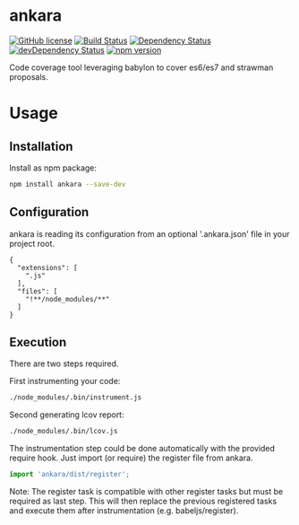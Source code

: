 # ankara

[![GitHub license](https://img.shields.io/github/license/KnisterPeter/ankara.svg)](https://github.com/KnisterPeter/ankara)
[![Build Status](https://api.travis-ci.org/KnisterPeter/ankara.svg)](https://travis-ci.org/KnisterPeter/ankara)
[![Dependency Status](https://david-dm.org/KnisterPeter/ankara.svg)](https://david-dm.org/KnisterPeter/ankara)
[![devDependency Status](https://david-dm.org/KnisterPeter/ankara/dev-status.svg)](https://david-dm.org/KnisterPeter/ankara#info=devDependencies)
[![npm version](https://img.shields.io/npm/v/ankara-coverage.svg)](https://www.npmjs.com/package/ankara-coverage)

Code coverage tool leveraging babylon to cover es6/es7 and strawman proposals.

# Usage

## Installation
Install as npm package:

```sh
npm install ankara --save-dev
```

## Configuration
ankara is reading its configuration from an optional '.ankara.json' file in your project root.
```
{
  "extensions": [
    ".js"
  ],
  "files": [
    "!**/node_modules/**"
  ]
}
```

## Execution
There are two steps required.

First instrumenting your code:
```sh
./node_modules/.bin/instrument.js
```

Second generating lcov report:
```sh
./node_modules/.bin/lcov.js
```

The instrumentation step could be done automatically with the provided require hook.
Just import (or require) the register file from ankara.
```js
import 'ankara/dist/register';
```

Note: The register task is compatible with other register tasks but must be required as last step.
This will then replace the previous registered tasks and execute them after instrumentation (e.g. babeljs/register).
